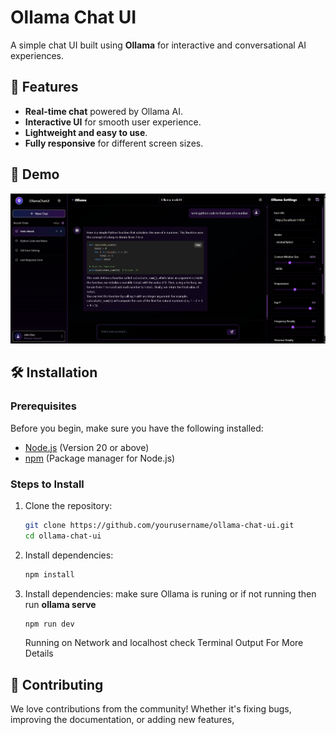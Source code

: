 # Ollama Chat UI

A simple chat UI built using **Ollama** for interactive and conversational AI experiences.

## 🚀 Features

- **Real-time chat** powered by Ollama AI.
- **Interactive UI** for smooth user experience.
- **Lightweight and easy to use**.
- **Fully responsive** for different screen sizes.

## 📸 Demo

![Chat UI Demo](assets/image1.png)  

## 🛠️ Installation

### Prerequisites

Before you begin, make sure you have the following installed:

- [Node.js](https://nodejs.org/) (Version 20 or above)
- [npm](https://npmjs.com) (Package manager for Node.js)

### Steps to Install

1. Clone the repository:

   ```bash
   git clone https://github.com/yourusername/ollama-chat-ui.git
   cd ollama-chat-ui
   ```
   
1. Install dependencies:

   ```bash
   npm install
   ```
1. Install dependencies:
   make sure Ollama is runing or if not running then run **ollama serve**
   ```bash
   npm run dev
   ```
   Running on Network and localhost check Terminal Output For More Details

## 🤝 Contributing

We love contributions from the community! Whether it's fixing bugs, improving the documentation, or adding new features,

